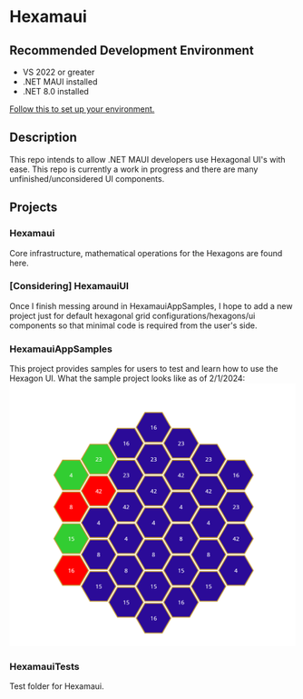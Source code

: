 # Hexamaui

## Recommended Development Environment
* VS 2022 or greater
* .NET MAUI installed
* .NET 8.0 installed

[Follow this to set up your environment.](https://dotnet.microsoft.com/en-us/learn/maui/first-app-tutorial/intro)

## Description
This repo intends to allow .NET MAUI developers use Hexagonal UI's with ease. This repo is currently a work in progress and there are many unfinished/unconsidered UI components. 

## Projects
### Hexamaui
Core infrastructure, mathematical operations for the Hexagons are found here.
### [Considering] HexamauiUI 
Once I finish messing around in HexamauiAppSamples, I hope to add a new project just for default hexagonal grid configurations/hexagons/ui components so that minimal code is required from the user's side. 
### HexamauiAppSamples
This project provides samples for users to test and learn how to use the Hexagon UI.
What the sample project looks like as of 2/1/2024:
![image of hexagons with labels within it](images/02012024.png)
### HexamauiTests
Test folder for Hexamaui. 